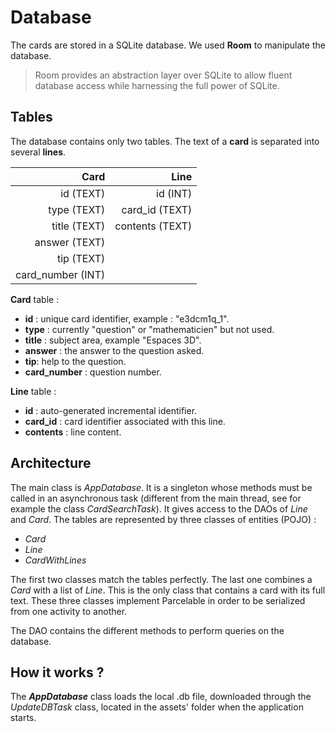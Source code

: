 # Database
The cards are stored in a SQLite database. We used **Room** to manipulate the database.
> Room provides an abstraction layer over SQLite to allow fluent database access while harnessing the full power of SQLite.

## Tables
The database contains only two tables. The text of a **card** is separated into several **lines**.

| Card | Line | 
|---:|---:|
| id (TEXT) | id (INT)|
| type (TEXT) | card_id (TEXT) |
| title (TEXT) | contents (TEXT) |
| answer (TEXT) |
| tip (TEXT) |
| card_number (INT) |

**Card** table :
- **id** : unique card identifier, example : "e3dcm1q_1".
- **type**  : currently "question" or "mathematicien" but not used.
- **title** : subject area, example "Espaces 3D".
- **answer** : the answer to the question asked.
- **tip**: help to the question.
- **card_number** : question number.

**Line** table :
- **id** : auto-generated incremental identifier.
- **card_id** : card identifier associated with this line.
- **contents** : line content.

## Architecture

The main class is *AppDatabase*. It is a singleton whose methods must be called in an asynchronous task (different from the main thread, see for example the class *CardSearchTask*). It gives access to the DAOs of *Line* and *Card*. The tables are represented by three classes of entities (POJO) :
- *Card*
- *Line*
- *CardWithLines*

The first two classes match the tables perfectly. The last one combines a *Card* with a list of *Line*. This is the only class that contains a card with its full text. These three classes implement Parcelable in order to be serialized from one activity to another.

The DAO contains the different methods to perform queries on the database.

## How it works ?

The ***AppDatabase*** class loads the local .db file, downloaded through the *UpdateDBTask* class, located in the assets' folder when the application starts.